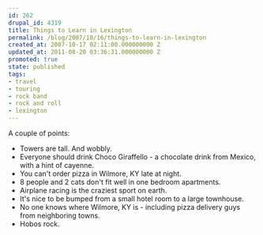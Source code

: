 ```yaml
---
id: 262
drupal_id: 4319
title: Things to Learn in Lexington
permalink: /blog/2007/10/16/things-to-learn-in-lexington
created_at: 2007-10-17 02:11:00.000000000 Z
updated_at: 2011-08-20 03:36:31.000000000 Z
promoted: true
state: published
tags:
- travel
- touring
- rock band
- rock and roll
- lexington
---
```

A couple of points:<br /><ul><li>Towers are tall. And wobbly.<br /></li><li>Everyone should drink Choco Giraffello - a chocolate drink from Mexico, with a hint of cayenne.<br /></li><li>You can't order pizza in Wilmore, KY late at night.</li><li>8 people and 2 cats don't fit well in one bedroom apartments.</li><li>Airplane racing is the craziest sport on earth.</li><li>It's nice to be bumped from a small hotel room to a large townhouse.<br /></li><li>No one knows where Wilmore, KY is - including pizza delivery guys from neighboring towns.</li><li>Hobos rock.</li></ul>
